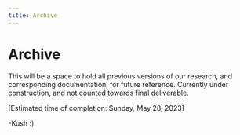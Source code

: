 ```yaml
---
title: Archive
---
```


# Archive

This will be a space to hold all previous versions of our research, and corresponding documentation, for future reference. Currently under construction, and not counted towards final deliverable.

[Estimated time of completion: Sunday, May 28, 2023]

-Kush :)